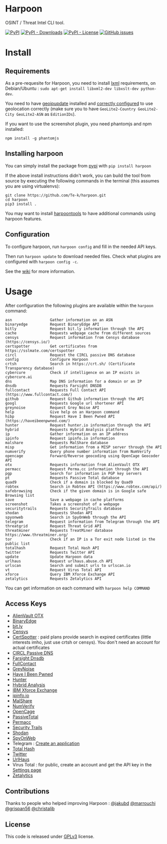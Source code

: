 # Harpoon

OSINT / Threat Intel CLI tool.

[![PyPI](https://img.shields.io/pypi/v/harpoon)](https://pypi.org/project/harpoon/) [![PyPI - Downloads](https://img.shields.io/pypi/dm/harpoon)](https://pypistats.org/packages/harpoon) [![PyPI - License](https://img.shields.io/pypi/l/harpoon)](LICENSE) [![GitHub issues](https://img.shields.io/github/issues/te-k/harpoon)](https://github.com/Te-k/harpoon/issues)

# Install

## Requirements

As a pre-requesite for Harpoon, you need to install [lxml](https://lxml.de/installation.html) requirements, on Debian/Ubuntu : `sudo apt-get install libxml2-dev libxslt-dev python-dev`.

You need to have [geoipupdate](https://github.com/maxmind/geoipupdate) installed and [correctly configured](https://dev.maxmind.com/geoip/geoipupdate/) to use geolocation correctly (make sure you to have `GeoLite2-Country GeoLite2-City GeoLite2-ASN` as `EditionIDs`).

If you want to use the screenshot plugin, you need phantomjs and npm installed:

```
npm install -g phantomjs
```

## Installing harpoon

You can simply install the package from [pypi](https://pypi.org/project/harpoon/) with `pip install harpoon`

If the above install instructions didn't work, you can build the tool from source by executing the following commands in the terminal (this assumes you are using virtualenvs):

```
git clone https://github.com/Te-k/harpoon.git
cd harpoon
pip3 install .
```

You may want to install [harpoontools](https://github.com/Te-k/harpoontools) to have additional commands using harpoon features.

## Configuration

To configure harpoon, run `harpoon config` and fill in the needed API keys.

Then run `harpoon update` to download needed files. Check what plugins are configured with `harpoon config -c`.

See the [wiki](https://github.com/Te-k/harpoon/wiki) for more information.

# Usage

After configuration the following plugins are available within the `harpoon` command:

```
asn                 Gather information on an ASN
binaryedge          Request BinaryEdge API
bitly               Request bit.ly information through the API
cache               Requests webpage cache from different sources
censys              Request information from Censys database (https://censys.io/)
certspotter         Get certificates from https://sslmate.com/certspotter
circl               Request the CIRCL passive DNS database
config              Configure Harpoon
crtsh               Search in https://crt.sh/ (Certificate Transparency database)
cybercure           Check if intelligence on an IP exists in cybercure.ai
dns                 Map DNS information for a domain or an IP
dnsdb               Requests Farsight DNSDB
fullcontact         Requests Full Contact API (https://www.fullcontact.com/)
github              Request Github information through the API
googl               Requests Google url shortener API
greynoise           Request Grey Noise API
help                Give help on an Harpoon command
hibp                Request Have I Been Pwned API (https://haveibeenpwned.com/)
hunter              Request hunter.io information through the API
hybrid              Requests Hybrid Analysis platform
ip                  Gather information on an IP address
ipinfo              Request ipinfo.io information
malshare            Requests MalShare database
misp                Get information from a MISP server through the API
numverify           Query phone number information from NumVerify
opencage            Forward/Reverse geocoding using OpenCage Geocoder API
otx                 Requests information from AlienVault OTX
permacc             Request Perma.cc information through the API
pgp                 Search for information in PGP key servers
pt                  Requests Passive Total database
quad9               Check if a domain is blocked by Quad9
robtex              Search in Robtex API (https://www.robtex.com/api/)
safebrowsing        Check if the given domain is in Google safe Browsing list
save                Save a webpage in cache platforms
screenshot          Takes a screenshot of a webpage
securitytrails      Requests SecurityTrails database
shodan              Requests Shodan API
spyonweb            Search in SpyOnWeb through the API
telegram            Request information from Telegram through the API
threatgrid          Request Threat Grid API
threatminer         Requests TreatMiner database https://www.threatminer.org/
tor                 Check if an IP is a Tor exit node listed in the public list
totalhash           Request Total Hash API
twitter             Requests Twitter API
update              Update Harpoon data
urlhaus             Request urlhaus.abuse.ch API
urlscan             Search and submit urls to urlscan.io
vt                  Request Virus Total API
xforce              Query IBM Xforce Exchange API
zetalytics          Requests Zetalytics API
```

You can get information on each command with `harpoon help COMMAND`

## Access Keys

* [AlienVault OTX](https://otx.alienvault.com/)
* [BinaryEdge](https://www.binaryedge.io/)
* [bit.ly](https://bitly.com/a/sign_up)
* [Censys](https://censys.io/register)
* [CertSpotter](https://sslmate.com/certspotter/pricing) : paid plans provide search in expired certificates (little interests imho, just use crtsh or censys). You don't need an account for actual certificates
* [CIRCL Passive DNS](https://www.circl.lu/services/passive-dns/)
* [Farsight Dnsdb](https://www.farsightsecurity.com/dnsdb-community-edition/)
* [FullContact](https://dashboard.fullcontact.com/register)
* [GreyNoise](https://greynoise.io/)
* [Have I Been Pwned](https://haveibeenpwned.com/)
* [Hunter](https://hunter.io/users/sign_up)
* [Hybrid Analysis](https://www.hybrid-analysis.com/apikeys/info)
* [IBM Xforce Exchange](https://exchange.xforce.ibmcloud.com/settings/api)
* [ipinfo.io](https://ipinfo.io/)
* [MalShare](https://malshare.com/register.php)
* [NumVerify](https://numverify.com/)
* [OpenCage](https://opencagedata.com/)
* [PassiveTotal](https://community.riskiq.com/registration)
* [Permacc](https://perma.cc/)
* [Security Trails](https://securitytrails.com/)
* [Shodan](https://account.shodan.io/register)
* [SpyOnWeb](https://api.spyonweb.com/)
* Telegram : [Create an application](https://core.telegram.org/api/obtaining_api_id)
* [Total Hash](https://totalhash.cymru.com/contact-us/)
* [Twitter](https://developer.twitter.com/en/docs/ads/general/guides/getting-started)
* [UrlHaus](https://urlhaus.abuse.ch/api/#account)
* Virus Total : for public, create an account and get the API key in the [Settings page](https://www.virustotal.com/#/settings/apikey)
* [Zetalytics](https://zetalytics.com/)

## Contributions

Thanks to people who helped improving Harpoon : [@jakubd](https://github.com/jakubd) [@marrouchi](https://github.com/marrouchi) [@grispan56](https://github.com/grispan56) [@christalib](https://github.com/christalib)

## License

This code is released under [GPLv3](LICENSE) license.
